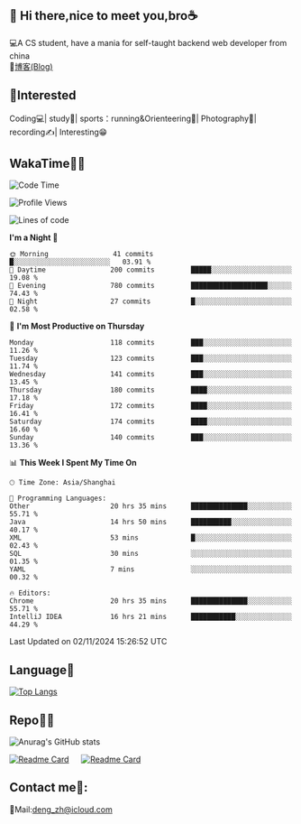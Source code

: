 👋 Hi there,nice to meet you,bro☕
---
💻A CS student, have a mania for self-taught backend web developer from china   
📌[博客(Blog)](https://github.com/HealUP/MyBlog)

 <!-- waka-box start -->
 <!-- waka-box end -->
 
🧲**Interested**
--
Coding💻| study📖| sports：running&Orienteering🏃‍| Photography📸| recording✍️| Interesting😁

WakaTime👨‍💻
---
<!--START_SECTION:waka-->
![Code Time](http://img.shields.io/badge/Code%20Time-2%2C034%20hrs%2035%20mins-blue)

![Profile Views](http://img.shields.io/badge/Profile%20Views-0-blue)

![Lines of code](https://img.shields.io/badge/From%20Hello%20World%20I%27ve%20Written-205.0%20thousand%20lines%20of%20code-blue)

**I'm a Night 🦉** 

```text
🌞 Morning                41 commits          █░░░░░░░░░░░░░░░░░░░░░░░░   03.91 % 
🌆 Daytime                200 commits         █████░░░░░░░░░░░░░░░░░░░░   19.08 % 
🌃 Evening                780 commits         ███████████████████░░░░░░   74.43 % 
🌙 Night                  27 commits          █░░░░░░░░░░░░░░░░░░░░░░░░   02.58 % 
```
📅 **I'm Most Productive on Thursday** 

```text
Monday                   118 commits         ███░░░░░░░░░░░░░░░░░░░░░░   11.26 % 
Tuesday                  123 commits         ███░░░░░░░░░░░░░░░░░░░░░░   11.74 % 
Wednesday                141 commits         ███░░░░░░░░░░░░░░░░░░░░░░   13.45 % 
Thursday                 180 commits         ████░░░░░░░░░░░░░░░░░░░░░   17.18 % 
Friday                   172 commits         ████░░░░░░░░░░░░░░░░░░░░░   16.41 % 
Saturday                 174 commits         ████░░░░░░░░░░░░░░░░░░░░░   16.60 % 
Sunday                   140 commits         ███░░░░░░░░░░░░░░░░░░░░░░   13.36 % 
```


📊 **This Week I Spent My Time On** 

```text
🕑︎ Time Zone: Asia/Shanghai

💬 Programming Languages: 
Other                    20 hrs 35 mins      ██████████████░░░░░░░░░░░   55.71 % 
Java                     14 hrs 50 mins      ██████████░░░░░░░░░░░░░░░   40.17 % 
XML                      53 mins             █░░░░░░░░░░░░░░░░░░░░░░░░   02.43 % 
SQL                      30 mins             ░░░░░░░░░░░░░░░░░░░░░░░░░   01.35 % 
YAML                     7 mins              ░░░░░░░░░░░░░░░░░░░░░░░░░   00.32 % 

🔥 Editors: 
Chrome                   20 hrs 35 mins      ██████████████░░░░░░░░░░░   55.71 % 
IntelliJ IDEA            16 hrs 21 mins      ███████████░░░░░░░░░░░░░░   44.29 % 
```


 Last Updated on 02/11/2024 15:26:52 UTC
<!--END_SECTION:waka-->

Language🚀
---
[![Top Langs](https://github-readme-stats.vercel.app/api/top-langs/?username=HealUP&layout=compact&hide_border=true)](https://github.com/HealUP)

Repo🧑‍💻
---
![Anurag's GitHub stats](https://github-readme-stats.vercel.app/api?username=HealUP&count_private=true&show_icons=true&theme=gruvbox&hide_border=true) 

[![Readme Card](https://github-readme-stats.vercel.app/api/pin/?username=HealUP&repo=InternetEy&theme=transparent)](https://github.com/HealUP/InternetEy) &emsp;
[![Readme Card](https://github-readme-stats.vercel.app/api/pin/?username=HealUP&repo=CampusExperience&theme=transparent)](https://github.com/HealUP/CampusExperience)


Contact me📱:
---
📮Mail:deng_zh@icloud.com  
